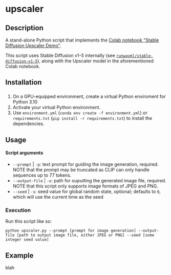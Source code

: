 # upscaler
## Description
A stand-alone Python script that implements the [Colab notebook "Stable Diffusion Upscaler Demo"](https://colab.research.google.com/drive/1o1qYJcFeywzCIdkfKJy7cTpgZTCM2EI4).

This script uses Stable Diffusion v1-5 internally (see [`runwayml/stable-diffusion-v1-5`](https://huggingface.co/runwayml/stable-diffusion-v1-5)), along with the Upscaler model in the aforementioned Colab notebook.

## Installation
### 
1. On a GPU-equipped environment, create a virtual Python enviroment for Python 3.10
1. Activate your virtual Python environment.
1. Use `environment.yml` (`conda env create -f environment.yml`) or `requirements.txt` (`pip install -r requirements.txt`) to install the dependencies.

## Usage
#### Script arguments
* `--prompt` | `-p`: text prompt for guiding the image generation, required. NOTE that the prompt may be truncated as CLIP can only handle sequences up to 77 tokens.
* `--output-file` | `-o`: path for ouputting the generated image file, required. NOTE that this script only supports image formats of JPEG and PNG.
* `--seed` | `-s`: seed value for global random state, optional; defaults to `0`, which will use the current time as the seed

### Execution
Run this script like so:

    python upscaler.py --prompt [prompt for image generation] --output-file [path to output image file, either JPEG or PNG] --seed [some integer seed value]


## Example

blah

